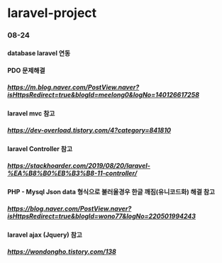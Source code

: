# laravel-project
### 08-24

#### database laravel 연동

#### PDO 문제해결
##### https://m.blog.naver.com/PostView.naver?isHttpsRedirect=true&blogId=meelong0&logNo=140126617258

#### laravel mvc 참고
##### https://dev-overload.tistory.com/4?category=841810

#### laravel Controller 참고
##### https://stackhoarder.com/2019/08/20/laravel-%EA%B8%B0%EB%B3%B8-11-controller/

#### PHP - Mysql Json data 형식으로 불러올경우 한글 깨짐(유니코드화) 해결 참고
##### https://blog.naver.com/PostView.naver?isHttpsRedirect=true&blogId=wono77&logNo=220501994243

#### laravel ajax (Jquery) 참고
##### https://wondongho.tistory.com/138